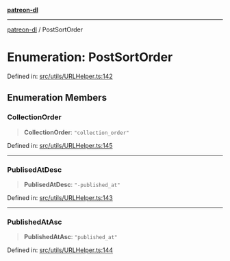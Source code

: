 [**patreon-dl**](../README.md)

***

[patreon-dl](../README.md) / PostSortOrder

# Enumeration: PostSortOrder

Defined in: [src/utils/URLHelper.ts:142](https://github.com/patrickkfkan/patreon-dl/blob/13dcc2ff5398507f6088673ed657c12686142841/src/utils/URLHelper.ts#L142)

## Enumeration Members

### CollectionOrder

> **CollectionOrder**: `"collection_order"`

Defined in: [src/utils/URLHelper.ts:145](https://github.com/patrickkfkan/patreon-dl/blob/13dcc2ff5398507f6088673ed657c12686142841/src/utils/URLHelper.ts#L145)

***

### PublisedAtDesc

> **PublisedAtDesc**: `"-published_at"`

Defined in: [src/utils/URLHelper.ts:143](https://github.com/patrickkfkan/patreon-dl/blob/13dcc2ff5398507f6088673ed657c12686142841/src/utils/URLHelper.ts#L143)

***

### PublishedAtAsc

> **PublishedAtAsc**: `"published_at"`

Defined in: [src/utils/URLHelper.ts:144](https://github.com/patrickkfkan/patreon-dl/blob/13dcc2ff5398507f6088673ed657c12686142841/src/utils/URLHelper.ts#L144)
